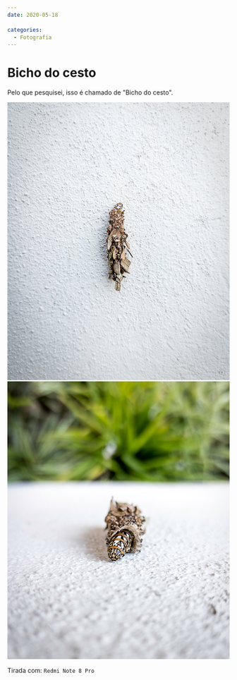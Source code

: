 ```yaml
---
date: 2020-05-18

categories:
  - Fotografia
---
```


# Bicho do cesto

Pelo que pesquisei, isso é chamado de "Bicho do cesto".

![](./20200518_bicho_do_cesto/IMG_20200518_134619-Editar.jpg)
![](./20200518_bicho_do_cesto/IMG_20200518_134923-Editar.jpg)

Tirada com: `Redmi Note 8 Pro`

